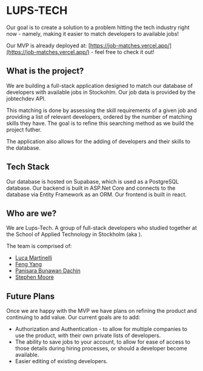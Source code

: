 # LUPS-TECH

Our goal is to create a solution to a problem hitting the tech industry right now - namely, making it easier to match developers to available jobs!

Our MVP is already deployed at: [https://job-matches.vercel.app/](https://job-matches.vercel.app/) - feel free to check it out!

## What is the project?
We are building a full-stack application designed to match our database of developers with available jobs in Stockohlm. Our job data is provided by the jobtechdev API.

This matching is done by assessing the skill requirements of a given job and providing a list of relevant developers, ordered by the number of matching skills they have. The goal is to refine this searching method as we build the project futher.

The application also allows for the adding of developers and their skills to the database.

## Tech Stack

Our database is hosted on Supabase, which is used as a PostgreSQL database. Our backend is built in ASP.Net Core and connects to the database via Entity Framework as an ORM. Our frontend is built in react.

## Who are we?
We are Lups-Tech. A group of full-stack developers who studied together at the School of Applied Technology in Stockholm (aka </SALT>).

The team is comprised of:
- [Luca Martinelli](https://github.com/Luega)
- [Feng Yang](https://github.com/Finns841594)
- [Panisara Bunawan Dachin](https://github.com/panisara-bd)
- [Stephen Moore](https://github.com/SMooreSwe)


## Future Plans

Once we are happy with the MVP we have plans on refining the product and continuing to add value. Our current goals are to add:

- Authorization and Authentication - to allow for multiple companies to use the product, with their own private lists of developers.
- The ability to save jobs to your account, to allow for ease of access to those details during hiring processes, or should a developer become available.
- Easier editing of existing developers.
